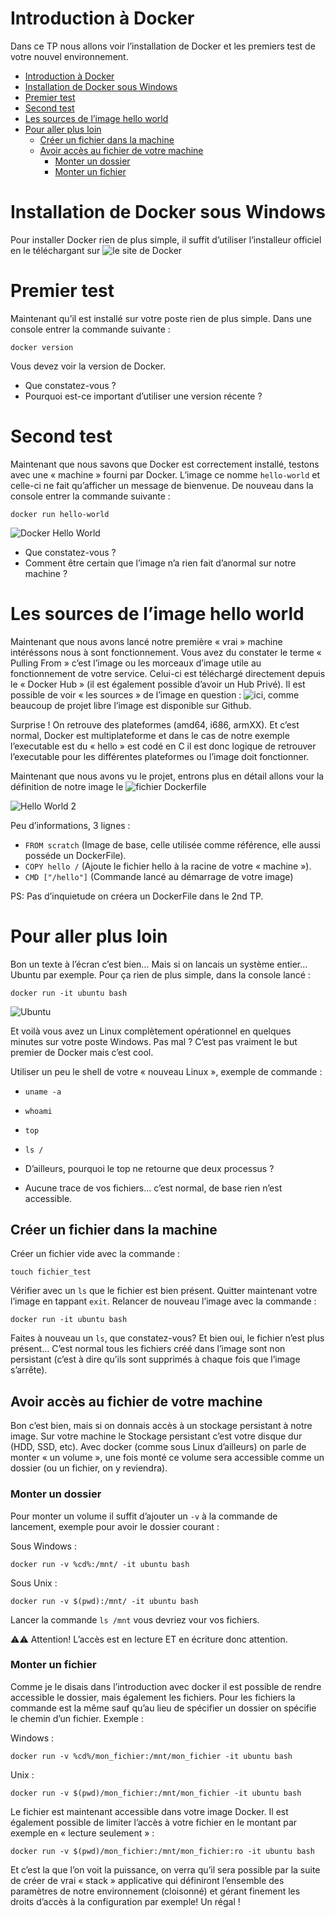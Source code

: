 # Introduction à Docker

Dans ce TP nous allons voir l’installation de Docker et les premiers test de votre nouvel environnement.

<!-- TOC -->

- [Introduction à Docker](#introduction-à-docker)
- [Installation de Docker sous Windows](#installation-de-docker-sous-windows)
- [Premier test](#premier-test)
- [Second test](#second-test)
- [Les sources de l’image hello world](#les-sources-de-limage-hello-world)
- [Pour aller plus loin](#pour-aller-plus-loin)
    - [Créer un fichier dans la machine](#créer-un-fichier-dans-la-machine)
    - [Avoir accès au fichier de votre machine](#avoir-accès-au-fichier-de-votre-machine)
        - [Monter un dossier](#monter-un-dossier)
        - [Monter un fichier](#monter-un-fichier)

<!-- /TOC -->

# Installation de Docker sous Windows

Pour installer Docker rien de plus simple, il suffit d’utiliser l’installeur officiel en le téléchargant sur ![le site de Docker](https://www.docker.com/docker-windows)

# Premier test

Maintenant qu’il est installé sur votre poste rien de plus simple. Dans une console entrer la commande suivante :

```shell
docker version
```

Vous devez voir la version de Docker.

- Que constatez-vous ?
- Pourquoi est-ce important d’utiliser une version récente ?

# Second test

Maintenant que nous savons que Docker est correctement installé, testons avec une « machine » fourni par Docker. L’image ce nomme ```hello-world``` et celle-ci ne fait qu’afficher un message de bienvenue. De nouveau dans la console entrer la commande suivante :

```shell
docker run hello-world
```

![Docker Hello World](./ressources/hello-world.png)

- Que constatez-vous ?
- Comment être certain que l’image n’a rien fait d’anormal sur notre machine ?

# Les sources de l’image hello world

Maintenant que nous avons lancé notre première « vrai » machine intéréssons nous à sont fonctionnement. Vous avez du constater le terme « Pulling From » c’est l’image ou les morceaux d’image utile au fonctionnement de votre service. Celui-ci est téléchargé directement depuis le « Docker Hub » (il est également possible d’avoir un Hub Privé). Il est possible de voir « les sources » de l’image en question : ![ici](https://github.com/docker-library/hello-world), comme beaucoup de projet libre l’image est disponible sur Github.

Surprise ! On retrouve des plateformes (amd64, i686, armXX). Et c’est normal, Docker est multiplateforme et dans le cas de notre exemple l’executable est du « hello » est codé en C il est donc logique de retrouver l’executable pour les différentes plateformes ou l’image doit fonctionner.

Maintenant que nous avons vu le projet, entrons plus en détail allons vour la définition de notre image le ![fichier Dockerfile](https://github.com/docker-library/hello-world/blob/master/i386/hello-world/Dockerfile)

![Hello World 2](./ressources/hello-world2.png)

Peu d’informations, 3 lignes :

- ```FROM scratch``` (Image de base, celle utilisée comme référence, elle aussi posséde un DockerFile).
- ```COPY hello /``` (Ajoute le fichier hello à la racine de votre « machine »).
- ```CMD ["/hello"]``` (Commande lancé au démarrage de votre image)

PS: Pas d’inquietude on créera un DockerFile dans le 2nd TP.

# Pour aller plus loin

Bon un texte à l’écran c’est bien… Mais si on lancais un système entier… Ubuntu par exemple. Pour ça rien de plus simple, dans la console lancé :

```shell
docker run -it ubuntu bash
```

![Ubuntu](./ressources/ubuntu.png)

Et voilà vous avez un Linux complètement opérationnel en quelques minutes sur votre poste Windows. Pas mal ? C’est pas vraiment le but premier de Docker mais c’est cool.

Utiliser un peu le shell de votre « nouveau Linux », exemple de commande :

- ```uname -a```
- ```whoami```
- ```top```
- ```ls /```

- D’ailleurs, pourquoi le top ne retourne que deux processus ?
- Aucune trace de vos fichiers… c’est normal, de base rien n’est accessible.

## Créer un fichier dans la machine

Créer un fichier vide avec la commande :

```shell
touch fichier_test
```

Vérifier avec un ```ls``` que le fichier est bien présent. Quitter maintenant votre l’image en tappant ```exit```. Relancer de nouveau l’image avec la commande :

```shell
docker run -it ubuntu bash
```

Faites à nouveau un ```ls```, que constatez-vous? Et bien oui, le fichier n’est plus présent… C’est normal tous les fichiers créé dans l’image sont non persistant (c’est à dire qu’ils sont supprimés à chaque fois que l’image s’arrête).

## Avoir accès au fichier de votre machine

Bon c’est bien, mais si on donnais accès à un stockage persistant à notre image. Sur votre machine le Stockage persistant c’est votre disque dur (HDD, SSD, etc). Avec docker (comme sous Linux d’ailleurs) on parle de monter « un volume », une fois monté ce volume sera accessible comme un dossier (ou un fichier, on y reviendra).

### Monter un dossier

Pour monter un volume il suffit d’ajouter un ```-v``` à la commande de lancement, exemple pour avoir le dossier courant :

Sous Windows :
```shell
docker run -v %cd%:/mnt/ -it ubuntu bash
```

Sous Unix :
```shell
docker run -v $(pwd):/mnt/ -it ubuntu bash
```

Lancer la commande ```ls /mnt``` vous devriez vour vos fichiers.

⚠️⚠️ Attention! L’accès est en lecture ET en écriture donc attention.

### Monter un fichier

Comme je le disais dans l’introduction avec docker il est possible de rendre accessible le dossier, mais également les fichiers. Pour les fichiers la commande est la même sauf qu’au lieu de spécifier un dossier on spécifie le chemin d’un fichier. Exemple :

Windows :
```shell
docker run -v %cd%/mon_fichier:/mnt/mon_fichier -it ubuntu bash
```

Unix :
```shell
docker run -v $(pwd)/mon_fichier:/mnt/mon_fichier -it ubuntu bash
```

Le fichier est maintenant accessible dans votre image Docker. Il est également possible de limiter l’accès à votre fichier en le montant par exemple en « lecture seulement » :

```shell
docker run -v $(pwd)/mon_fichier:/mnt/mon_fichier:ro -it ubuntu bash
```

Et c’est la que l’on voit la puissance, on verra qu’il sera possible par la suite de créer de vrai « stack » applicative qui définiront l’ensemble des paramètres de notre environnement (cloisonné) et gérant finement les droits d’accès à la configuration par exemple! Un régal !